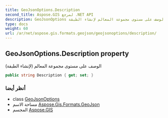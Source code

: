 ```yaml
---
title: GeoJsonOptions.Description
second_title: Aspose.GIS لمرجع .NET API
description: GeoJsonOptions ملكية. الوصف على مستوى مجموعة المعالم لإنشاء الطبقة
type: docs
weight: 60
url: /ar/net/aspose.gis.formats.geojson/geojsonoptions/description/
---
```

## GeoJsonOptions.Description property

الوصف على مستوى مجموعة المعالم (لإنشاء الطبقة)

```csharp
public string Description { get; set; }
```

### أنظر أيضا

* class [GeoJsonOptions](../)
* مساحة الاسم [Aspose.Gis.Formats.GeoJson](../../geojsonoptions/)
* المجسم [Aspose.GIS](../../../)


